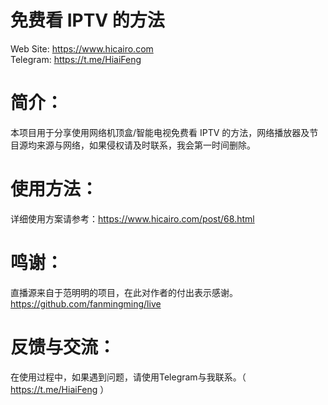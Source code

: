 # 免费看 IPTV 的方法
Web Site: https://www.hicairo.com <br>
Telegram: https://t.me/HiaiFeng <br>

# 简介：
本项目用于分享使用网络机顶盒/智能电视免费看 IPTV 的方法，网络播放器及节目源均来源与网络，如果侵权请及时联系，我会第一时间删除。
# 使用方法：
详细使用方案请参考：https://www.hicairo.com/post/68.html
# 鸣谢：
直播源来自于范明明的项目，在此对作者的付出表示感谢。
https://github.com/fanmingming/live
# 反馈与交流：
在使用过程中，如果遇到问题，请使用Telegram与我联系。（ https://t.me/HiaiFeng ）
